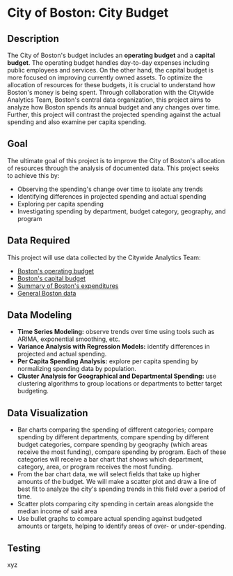 # City of Boston: City Budget

## Description
The City of Boston's budget includes an **operating budget** and a **capital budget**. The operating budget handles day-to-day expenses including public employees and services. On the other hand, the capital budget is more focused on improving currently owned assets. To optimize the allocation of resources for these budgets, it is crucial to understand how Boston's money is being spent. Through collaboration with the Citywide Analytics Team, Boston's central data organization, this project aims to analyze how Boston spends its annual budget and any changes over time. Further, this project will contrast the projected spending against the actual spending and also examine per capita spending.

## Goal
The ultimate goal of this project is to improve the City of Boston's allocation of resources through the analysis of documented data. This project seeks to achieve this by:
* Observing the spending's change over time to isolate any trends
* Identifying differences in projected spending and actual spending
* Exploring per capita spending
* Investigating spending by department, budget category, geography, and program

## Data Required
This project will use data collected by the Citywide Analytics Team:
* [Boston's operating budget](https://data.boston.gov/dataset/operating-budget/resource/3575b787-c1b6-4275-b4e1-c111a3601b75?inner_span=True)
* [Boston's capital budget](https://data.boston.gov/dataset/capital-budget/resource/c62d666e-27ea-4c03-9cb1-d3a81a1fb641)
* [Summary of Boston's expenditures](https://data.boston.gov/dataset/checkbook-explorer)
* [General Boston data](https://data.boston.gov/)

## Data Modeling
* **Time Series Modeling:** observe trends over time using tools such as ARIMA, exponential smoothing, etc.
* **Variance Analysis with Regression Models:** identify differences in projected and actual spending.
* **Per Capita Spending Analysis:** explore per capita spending by normalizing spending data by population.
* **Cluster Analysis for Geographical and Departmental Spending:** use clustering algorithms to group locations or departments to better target budgeting.

## Data Visualization
* Bar charts comparing the spending of different categories; compare spending by different departments, compare spending by different budget categories, compare spending by geography (which areas receive the most funding), compare spending by program. Each of these categories will receive a bar chart that shows which department, category, area, or program receives the most funding.
* From the bar chart data, we will select fields that take up higher amounts of the budget. We will make a scatter plot and draw a line of best fit to analyze the city's spending trends in this field over a period of time.
* Scatter plots comparing city spending in certain areas alongside the median income of said area
* Use bullet graphs to compare actual spending against budgeted amounts or targets, helping to identify areas of over- or under-spending.

## Testing
xyz
